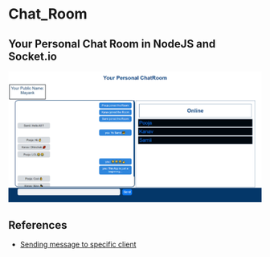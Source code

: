 # Chat_Room
Your Personal Chat Room in NodeJS and Socket.io
-------------------------------------------------
![](./Preview/Preview.png)
## References
* [Sending message to specific client](https://www.codershood.info/2016/01/24/sending-message-specific-user-socket-io/#:~:text=To%20send%20a%20message%20to,send%20a%20message%20to%20user1.)

